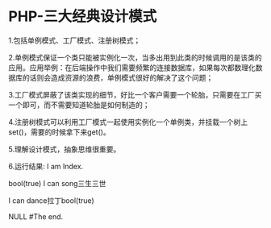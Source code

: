 # PHP-三大经典设计模式
1.包括单例模式、工厂模式、注册树模式；

2.单例模式保证一个类只能被实例化一次，当多出用到此类的时候调用的是该类的应用。应用举例：在后端操作中我们需要频繁的连接数据库，如果每次都数理化数据库的话则会造成资源的浪费，单例模式很好的解决了这个问题；

3.工厂模式屏蔽了该类实现的细节，好比一个客户需要一个轮胎，只需要在工厂买一个即可，而不需要知道轮胎是如何制造的；

4.注册树模式可以利用工厂模式一起使用实例化一个单例类，并挂载一个树上set()，需要的时候拿下来get()。

5.理解设计模式，抽象思维很重要。

6.运行结果:
I am Index.

bool(true) I can song三生三世

I can dance拉丁bool(true) 

NULL
#The end.
